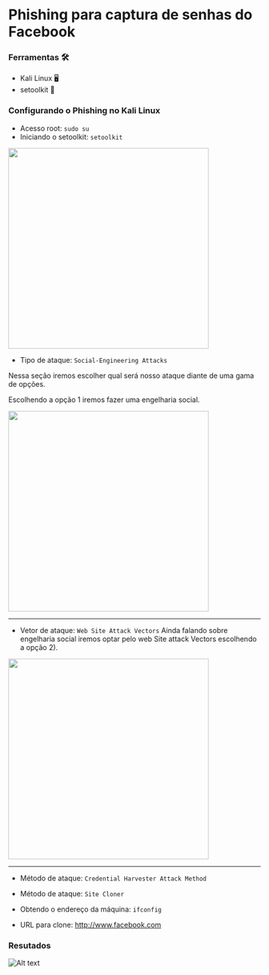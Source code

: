 # Phishing para captura de senhas do Facebook

### Ferramentas  :hammer_and_wrench:

- Kali Linux :desktop_computer:
- setoolkit :space_invader:

### Configurando o Phishing no Kali Linux 

- Acesso root: ``` sudo su ```
- Iniciando o setoolkit: ``` setoolkit ```

<img src="https://github.com/user-attachments/assets/ef58b643-d95c-43e4-8f1a-4ffb9a1d4ec4" width="400"/>

- Tipo de ataque: ``` Social-Engineering Attacks ```

Nessa seção iremos escolher qual será nosso ataque diante de uma gama de opções.

Escolhendo a opção 1 iremos fazer uma engelharia social.
  
<img src="https://github.com/user-attachments/assets/60e3ea64-7b3a-48d2-a971-535d15a6eae5" width="400"/>

***
 
- Vetor de ataque: ``` Web Site Attack Vectors ```
Ainda falando sobre engelharia social iremos optar pelo web Site attack Vectors escolhendo a opção 2).
  
<img src="https://github.com/user-attachments/assets/60797a8d-819a-48a1-b9f2-7919287fd716" width="400"/>

  ---
  
- Método de ataque: ```Credential Harvester Attack Method ```

  
- Método de ataque: ``` Site Cloner ```
- Obtendo o endereço da máquina: ``` ifconfig ```
- URL para clone: http://www.facebook.com

### Resutados

![Alt text](./passwd.png "Optional title")
